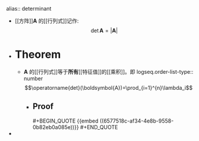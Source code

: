 alias:: determinant

- [[方阵]]$\boldsymbol{A}$ 的[[行列式]]记作:
  $$\operatorname{det}\boldsymbol{A}=|\boldsymbol{A}|$$
- # Theorem
	- $\boldsymbol A$ 的[[行列式]]等于**所有**[[特征值]]的[[乘积]]。即
	  logseq.order-list-type:: number
	  $$\operatorname{det}(\boldsymbol{A})=\prod_{i=1}^{n}\lambda_i$$
		- ## Proof
		  #+BEGIN_QUOTE
		  {{embed ((6577518c-af34-4e8b-9558-0b82eb0a085e))}}
		  #+END_QUOTE
-